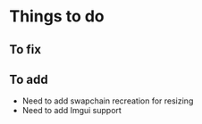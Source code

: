 # Things to do

## To fix

## To add

- Need to add swapchain recreation for resizing
- Need to add Imgui support